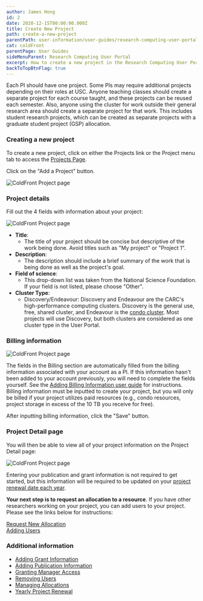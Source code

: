 ```yaml
---
author: James Hong
id: 2
date: 2020-12-15T00:00:00.000Z
title: Create New Project
path: create-a-new-project
parentPath: user-information/user-guides/research-computing-user-portal
cat: coldFront
parentPage: User Guides
sideMenuParent: Research Computing User Portal
excerpt: How to create a new project in the Research Computing User Portal.
backToTopBtnFlag: true
---
```


Each PI should have one project. Some PIs may require additional projects depending on their roles at USC. Anyone teaching classes should create a separate project for each course taught, and these projects can be reused each semester. Also, anyone using the cluster for work outside their general research area should create a separate project for that work. This includes student research projects, which can be created as separate projects with a graduate student project (GSP) allocation.

### Creating a new project
To create a new project, click on either the Projects link or the Project menu tab to access the [Projects Page](https://hpcaccount.usc.edu/project/).

Click on the "Add a Project" button.  

![ColdFront Project page](/images/coldfront_project.png)

### Project details

Fill out the 4 fields with information about your project:

![ColdFront Project page](/images/coldfront_addproject.png)

* **Title**:
  * The title of your project should be concise but descriptive of the work being done. Avoid titles such as "My project" or "Project 1".
* **Description**:
  * The description should include a brief summary of the work that is being done as well as the project's goal.
* **Field of science**:
  * This drop-down list was taken from the National Science Foundation. If your field is not listed, please choose "Other".
* **Cluster Type**:
  * Discovery/Endeavour: Discovery and Endeavour are the CARC's high-performance computing clusters. Discovery is the general use, free, shared cluster, and Endeavour is the [condo cluster](/user-information/ccp). Most projects will use Discovery, but both clusters are considered as one cluster type in the User Portal.

### Billing information

![ColdFront Project page](/images/coldfront_addproject_billing.png)

The fields in the Billing section are automatically filled from the billing information associated with your account as a PI. If this information hasn't been added to your account previously, you will need to complete the fields yourself. See the [Adding Billing Information user guide](/user-information/user-guides/research-computing-user-portal/adding-billing-information) for instructions. Billing information must be inputted to create your project, but you will only be billed if your project utilizes paid resources (e.g., condo resources, project storage in excess of the 10 TB you receive for free).

After inputting billing information, click the "Save" button.

### Project Detail page

You will then be able to view all of your project information on the Project Detail page:  

![ColdFront Project page](/images/coldfront_project_detail.gif)

Entering your publication and grant information is not required to get started, but this information will be required to be updated on your [project renewal date each year](yearly-project-renewal).

**Your next step is to request an allocation to a resource**. If you have other researchers working on your project, you can add users to your project. Please see the links below for instructions:  

[Request New Allocation](request-new-allocation)  
[Adding Users](adding-users-to-project-or-allocation)  

### Additional information

* [Adding Grant Information](managing-grant-information-in-project)
* [Adding Publication Information](managing-publication-information)
* [Granting Manager Access](granting-manager-access-to-project)
* [Removing Users](removing-users-from-project-or-allocation)
* [Managing Allocations](managing-allocations)
* [Yearly Project Renewal](yearly-project-renewal)
